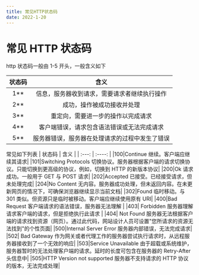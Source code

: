 ```yaml
---
title: 常见HTTP状态码
date: 2022-1-20
---
```


# 常见 HTTP 状态码

http 状态码一般由 1-5 开头，一般含义如下

| 状态码 |                      含义                      |
| :----: | :--------------------------------------------: |
| 1\*\*  |  信息，服务器收到请求，需要请求者继续执行操作  |
| 2\*\*  |           成功，操作被成功接收并处理           |
| 3\*\*  |       重定向，需要进一步的操作以完成请求       |
| 4\*\*  |   客户端错误，请求包含语法错误或无法完成请求   |
| 5\*\*  | 服务器错误，服务器在处理请求的过程中发生了错误 |

常见如下列表
| 状态码 | 含义 |
| :---: | :----: |
|100|Continue 继续。客户端应继续其请求|
|101|Switching Protocols 切换协议。服务器根据客户端的请求切换协议。只能切换到更高级的协议，例如，切换到 HTTP 的新版本协议|
|200|Ok 请求成功。一般用于 GET 与 POST 请求|
|202|Accepted 已接受。已经接受请求，但未处理完成|
|204|No Content 无内容。服务器成功处理，但未返回内容。在未更新网页的情况下，可确保浏览器继续显示当前文档|
|302|Found 临时移动。与 301 类似。但资源只是临时被移动。客户端应继续使用原有 URI|
|400|Bad Request 客户端请求的语法错误，服务器无法理解 |
|403| Forbidden 服务器理解请求客户端的请求，但是拒绝执行此请求 |
|404| Not Found 服务器无法根据客户端的请求找到资源（网页）。通过此代码，网站设计人员可设置"您所请求的资源无法找到"的个性页面|
|500|Internal Server Error 服务器内部错误，无法完成请求|
|502| Bad Gateway 作为网关或者代理工作的服务器尝试执行请求时，从远程服务器接收到了一个无效的响应|
|503|Service Unavailable 由于超载或系统维护，服务器暂时的无法处理客户端的请求。延时的长度可包含在服务器的 Retry-After 头信息中|
|505|HTTP Version not supported 服务器不支持请求的 HTTP 协议的版本，无法完成处理|
